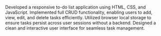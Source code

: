 Developed a responsive to-do list application using HTML, CSS, and JavaScript.
Implemented full CRUD functionality, enabling users to add, view, edit, and delete tasks efficiently.
Utilized browser local storage to ensure tasks persist across user sessions without a backend.
Designed a clean and interactive user interface for seamless task management.
